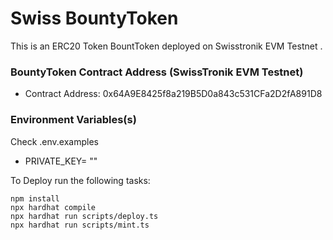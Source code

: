 # Swiss BountyToken

This is an ERC20 Token BountToken deployed on Swisstronik EVM Testnet .

### BountyToken Contract Address (SwissTronik EVM Testnet)
* Contract Address: 0x64A9E8425f8a219B5D0a843c531CFa2D2fA891D8

### Environment Variables(s)
Check .env.examples

* PRIVATE_KEY= ""

To Deploy run the following tasks:

```shell
npm install
npx hardhat compile
npx hardhat run scripts/deploy.ts
npx hardhat run scripts/mint.ts



```
